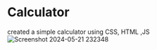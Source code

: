 # Calculator
 created a simple calculator using CSS, HTML ,JS
![Screenshot 2024-05-21 232348](https://github.com/sonalwije333/calculator/assets/115214286/5fca5a0c-bfd0-49c9-9cf9-41280f641163)
